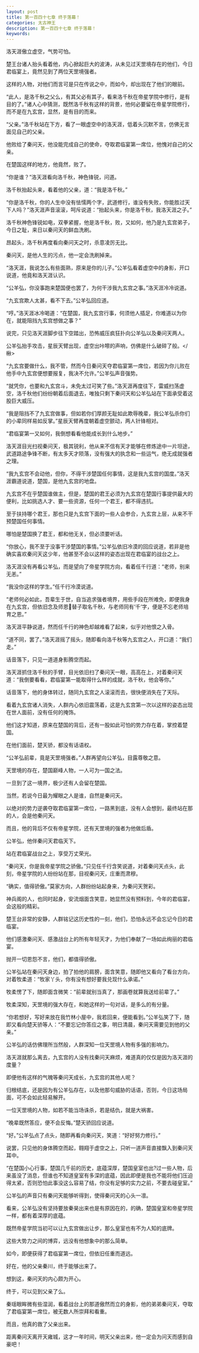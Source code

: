 ```yaml
---
layout: post
title: 第一百四十七章 终于落幕！
categories: 太古神王
description: 第一百四十七章 终于落幕！
keywords:
---
```


洛天涯傲立虚空，气势可怕。

楚王台诸人抬头看着他，内心掀起巨大的波涛，从未见过天罡境存在的他们，今日君临宴上，竟然见到了两位天罡境强者。

这样的人物，对他们而言可是只在传说之中，而如今，却出现在了他们的眼前。

“此人，是洛千秋之父么，有其父必有其子，看来洛千秋在帝星学院中修行，是有目的了。”诸人心中猜测，既然洛千秋有这样的背景，他何必要留在帝星学院修行，而不是在九玄宫，显然，是有目的而来。

“父亲。”洛千秋站在下方，看了一眼虚空中的洛天涯，低着头沉默不言，仿佛无言面见自己的父亲。

他败给了秦问天，他没能完成自己的使命，夺取君临宴第一席位，他愧对自己的父亲。

在楚国这样的地方，他竟然，败了。

“你是谁？”洛天涯看向洛千秋，神色锋锐，问道。

洛千秋抬起头来，看着他的父亲，道：“我是洛千秋。”

“你是洛千秋，你的人生中没有怯懦两个字，武道修行，谁没有失败，你能胜过天下人吗？”洛天涯声音滚滚，呵斥说道：“抬起头来，你是洛千秋，我洛天涯之子。”

洛千秋神色锋锐如电，双拳紧握，他是洛千秋，败，又如何，他乃是九玄宫弟子，今日之耻，来日以秦问天的鲜血洗刷。

昂起头，洛千秋再度看向秦问天之时，杀意凌厉无比。

秦问天，是他人生的污点，他一定会洗刷掉来。

“洛天涯，我说怎么有些面熟，原来是你的儿子。”公羊弘看着虚空中的身影，开口说道，他竟和洛天涯认识。

“公羊弘，你没事跑来楚国便也罢了，为何干涉我九玄宫之事。”洛天涯冷冷说道。

“九玄宫欺人太甚，看不下去。”公羊弘回应道。

“哼。”洛天涯冰冷喝道：“在楚国，我九玄宫行事，何须他人插足，你难道以为你在，就能阻挡九玄宫想做之事？”

说完，只见洛天涯脚步往下空踏出，恐怖威压疯狂扑向公羊弘以及秦问天两人。

公羊弘抬手攻击，星辰天臂出现，虚空出咔嚓的声响，仿佛是什么破碎了般。</楸>

“九玄宫要做什么，我不管，然而今日秦问天夺君临宴第一席位，若因为你儿败在他手中九玄宫便想要报复，我决不允许。”公羊弘声音强势。

“就凭你，也要和九玄宫斗，未免太过可笑了些。”洛天涯再度往下，雷威扫荡虚空，洛千秋他们纷纷朝着后面退去，唯独只剩下秦问天和公羊弘站在下面承受着这股巨大威压。

“我是阻挡不了九玄宫做事，但如若你们厚颜无耻如此欺辱晚辈，我公羊弘杀你们的小辈同样易如反掌。”星辰天臂再度朝着虚空颤动，两人针锋相对。

“君临宴第一又如何，我倒想看看他能成长到什么地步。”

洛天涯目光扫视秦问天，极其锐利，他从来不信有天才能够在修炼途中一片坦途，武道路途争锋不断，有太多天才陨落，没有强大的执念和一些运气，绝无成就强者之理。

“我九玄宫不会动他，但你，不得干涉楚国任何事情，这是我九玄宫的国度。”洛天涯霸道说道，楚国，是他九玄宫的地盘。

九玄宫不在乎楚国谁做主，但是，楚国的君王必须为九玄宫在楚国行事提供最大的便利，比如挑选人才、要一些资源，任何一个君王，都不得违抗。

至于扶持哪个君王，那也只是九玄宫下面的一些人会参合，九玄宫上层，从来不干预楚国任何事情。

哪怕是楚国换了君王，都和他无关，但必须要听话。

“你放心，我不至于没事干涉楚国的事情。”公羊弘依旧冷漠的回应说道，若非是他确实喜欢秦问天这少年，他甚至不会以这样的姿态出现在君临宴的战台之上。

洛天涯没有再看公羊弘，而是望向了帝星学院方向，看着任千行道：“老师，别来无恙。”

“我没你这样的学生。”任千行冷漠说道。

“老师何必如此，吾辈生于世，自当追求强者境界，用些手段在所难免，即便我身在九玄宫，但依旧念及师恩替子取名千秋，与老师同有‘千’字，便是不忘老师培育之恩。”

洛天涯平静说道，然而任千行的神色却越难看了起来，似乎对他恨之入骨。

“道不同，罢了。”洛天涯摇了摇头，随即看向洛千秋等九玄宫之人，开口道：“我们走。”

话音落下，只见一道道身影腾空而起。

洛天涯抓住洛千秋的手臂，目光依旧扫了秦问天一眼，高高在上，对着秦问天道：“我倒要看看，君临宴第一能取得什么样的成就，洛千秋，他会等你。”

话音落下，他的身体转过，随同九玄宫之人滚滚而去，很快便消失在了天际。

看着九玄宫诸人消失，人群内心依旧震荡着，这是九玄宫第一次以这样的姿态出现在世人面前，没有任何的掩饰。

他们这才知道，原来在楚国的背后，还有一股如此可怕的势力存在着，掌控着楚国。

在他们面前，楚天骄，都没有话语权。

“公羊弘前辈，竟是天罡境强者。”人群再望向公羊弘，目露尊敬之意。

天罡境的存在，楚国巅峰人物，一人可为一国之法。

一旦到了这一境界，极少还有人会留在楚国。

当然，若说今日最为耀眼之人是谁，自然是秦问天。

以绝对的势力逆袭夺取君临宴第一席位，一路黑到底，没有人会想到，最终站在那的人，会是他秦问天。

而且，他的背后不仅有帝星学院，还有天罡境的强者为他做后盾。

公羊弘，他伴秦问天君临天下。

站在君临宴战台之上，享受万丈荣光。

“秦问天，你是我帝星学院之骄傲。”只见任千行含笑说道，对着秦问天点头，此刻，帝星学院的人纷纷站在那，目视秦问天，庄重而肃穆。

“确实，值得骄傲。”莫家方向，人群纷纷站起身来，为秦问天贺彩。

神兵阁的人，也同时起身，安流烟面含笑意，她显然没有预料到，今年的君临宴，会这般的精彩。

楚王台非常的安静，人群铭记这历史性的一刻，他们，恐怕永远不会忘记今日的君临宴。

他们感激秦问天、感激战台上的所有年轻天才，为他们奉献了一场如此绚丽的君临宴。

抛开一切恩怨不言，他们，都值得骄傲。

公羊弘站在秦问天身边，拍了拍他的肩膀，面含笑意，随即他又看向了看台方向，对着牧柔道：“牧家丫头，你有没有想好要我兑现什么承诺。”

牧柔愣了下，随即面含微笑：“前辈就别当真了，那画卷就算我送给前辈了。”

牧柔深知，天罡境的强大存在，和她这样的一句对话，是多么的有分量。

“你若想好，写好来放在我竹林小屋中，我若回来，便能看到。”公羊弘笑了下，随即又看向楚天骄等人：“不要忘记你答应之事，明日清晨，秦问天需要见到他的父亲。”

公羊弘的话仿佛理所当然般，人群深知一位天罡境人物有多强的影响力。

洛天涯就那么离去，九玄宫的人没有找秦问天麻烦，难道真的仅仅是因为洛天涯的度量？

即便他有这样的气魄等秦问天成长，九玄宫的其他人呢？

归根结底，还是因为有公羊弘存在，以及他那句威胁的话语，否则，今日这场局面，可不会如此轻易解开。

一位天罡境的人物，如若不能当场诛杀，若是结仇，就是大祸害。

“晚辈既然答应，便不会反悔。”楚天骄回应说道。

“好。”公羊弘点了点头，随即再看向秦问天，笑道：“好好努力修行。”

说罢，只见他的身体腾空而起，翱翔于虚空之上，只听一道声音直接飘入到秦问天耳中。

“在楚国小心行事，楚国几千前的历史，底蕴深厚，楚国皇室也出?过一些人物，后来虽没了消息，但谁也不知道皇室有多深的底蕴，因此即便是我也不能将他们压迫得太紧，否则恐怕此事没这么容易了结，你没有足够的实力之前，不要去碰皇室。”

公羊弘的声音只有秦问天能够听得到，使得秦问天的心头一凛。

看来，公羊弘没有坚持要放秦昊出来也是有原因在的，的确，楚国皇室和帝星学院一样，都有着深厚的底蕴。

既然帝星学院当初可以让九玄宫做出让步，那么皇室也有不为人知的底牌。

这些大势力之间的博弈，远没有他想象中的那么简单。

如今，即便获得了君临宴第一席位，但依旧任重而道远。

好在，他的父亲秦川，终于能够出来了。

想到这，秦问天的内心颇为开心。

终于，可以见到父亲了么。

秦瑶眼眸微有些湿润，看着战台上的那道傲然而立的身影，他的弟弟秦问天，夺取了君临宴第一席位，被无数人所崇拜和看重。

而且，他真的救了父亲出来。

距离秦问天离开天雍城，这才一年时间，明天父亲出来，他一定会为问天而感到自豪吧！
